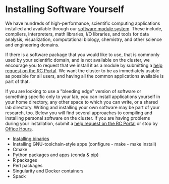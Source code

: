 # Installing Software Yourself

We have hundreds of high-performance, scientific computing applications installed and available through our [software module system](https://docs.rc.fas.harvard.edu/kb/modules-intro/). These include, compilers, interpreters, math libraries, I/O libraries, and tools for data analysis, visualization, computational biology, chemistry, and other science and engineering domains.

If there is a software package that you would like to use, that is commonly used by your scientific domain, and is not available on the cluster, we encourage you to request that we install it as a module by submitting a [help request on the RC Portal](https://portal.rc.fas.harvard.edu/rcrt/submit_ticket). We want the cluster to be as immediately usable as possible for all users, and having all the common applications available is part of that.

If you are looking to use a "bleeding edge" version of software or something specific only to your lab, you can install applications yourself in your home directory, any other space to which you can write, or a shared lab directory. Writing and installing your own software may be part of your research, too. Below you will find several approaches to compiling and installing personal software on the cluster. If you are having problems during your installation, submit a [help request on the RC Portal](https://portal.rc.fas.harvard.edu/rcrt/submit_ticket) or stop by [Office Hours](https://www.rc.fas.harvard.edu/training/office-hours/).

* [Installing binaries](Binaries.md)
* Installing GNU-toolchain-style apps (configure - make - make install)
* Cmake
* Python packages and apps (conda & pip)
* R packages
* Perl packages
* Singularity and Docker containers
* Spack
